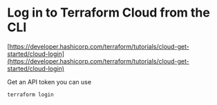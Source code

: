 # Log in to Terraform Cloud from the CLI

[https://developer.hashicorp.com/terraform/tutorials/cloud-get-started/cloud-login](https://developer.hashicorp.com/terraform/tutorials/cloud-get-started/cloud-login)

Get an API token you can use

```
terraform login
```



